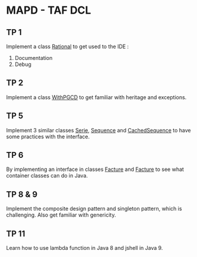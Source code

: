 # MAPD - TAF DCL
## TP 1
Implement a class [Rational](src/main/java/xin/xisx/MAPD/TP1/Rational.java) to get used to the IDE : 
1. Documentation
2. Debug

## TP 2
Implement a class [WithPGCD](src/main/java/xin/xisx/MAPD/TP2/WithPGCD.java) to get familiar with heritage and exceptions.

## TP 5
Implement 3 similar classes [Serie](src/main/java/xin/xisx/MAPD/TP5/Serie.java), [Sequence](src/main/java/xin/xisx/MAPD/TP5/Sequence.java) and [CachedSequence](src/main/java/xin/xisx/MAPD/TP5/CachedSequence.java)
to have some practices with the interface.
 
## TP 6
By implementing an interface in classes [Facture](src/main/java/xin/xisx/MAPD/TP6/facture/implementation/Facture.java) and 
[Facture](src/main/java/xin/xisx/MAPD/TP6/facture/implementation2/Facture.java) to see what container classes can do in Java.

## TP 8 & 9
Implement the composite design pattern and singleton pattern, which is challenging. 
Also get familiar with genericity.

## TP 11
Learn how to use lambda function in Java 8 and jshell in Java 9.